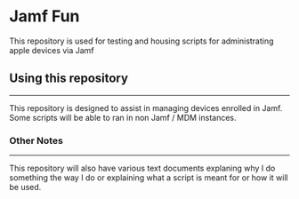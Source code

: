 # Jamf Fun
 This repository is used for testing and housing scripts for administrating apple devices via Jamf
## Using this repository
---
This repository is designed to assist in managing devices enrolled in Jamf. Some scripts will be able to ran in non Jamf / MDM instances.
### Other Notes
---
This repository will also have various text documents explaning why I do something the way I do or explaining what a script is meant for or how it will be used.
